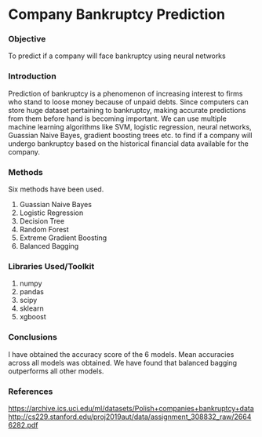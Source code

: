 # Company Bankruptcy Prediction

### Objective
To predict if a company will face bankruptcy using neural networks

### Introduction
Prediction of bankruptcy is a phenomenon of increasing interest to firms who stand to loose money because of unpaid debts. Since computers can store huge dataset
pertaining to bankruptcy, making accurate predictions from them before hand is becoming important. We can use multiple machine learning algorithms like SVM, logistic regression, neural networks, Guassian Naive Bayes, gradient boosting trees etc. to find if a company will undergo bankruptcy based on the historical financial data available for the company.

### Methods
Six methods have been used. 
1. Guassian Naive Bayes
2. Logistic Regression
3. Decision Tree
4. Random Forest
5. Extreme Gradient Boosting
6. Balanced Bagging

### Libraries Used/Toolkit
1. numpy
2. pandas
3. scipy
4. sklearn
5. xgboost

### Conclusions
I have obtained the accuracy score of the 6 models. Mean accuracies across all models was obtained. We have found that balanced bagging outperforms all other models. 

### References
https://archive.ics.uci.edu/ml/datasets/Polish+companies+bankruptcy+data
http://cs229.stanford.edu/proj2019aut/data/assignment_308832_raw/26646282.pdf

